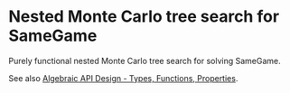 # Nested Monte Carlo tree search for SameGame

Purely functional nested Monte Carlo tree search for solving SameGame.

See also [Algebraic API Design - Types, Functions, Properties](https://typelevel.org/blog/2019/02/06/algebraic-api-design.html).
